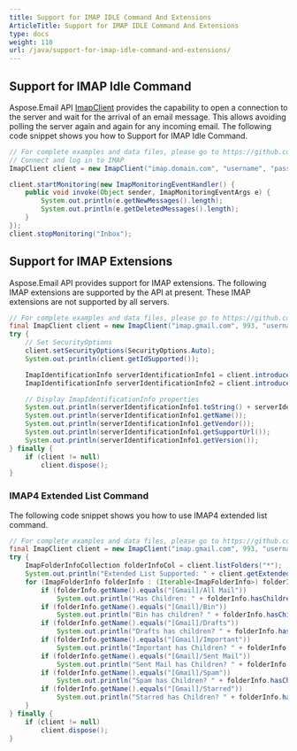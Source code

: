 ```yaml
---
title: Support for IMAP IDLE Command And Extensions
ArticleTitle: Support for IMAP IDLE Command And Extensions
type: docs
weight: 110
url: /java/support-for-imap-idle-command-and-extensions/
---
```



## **Support for IMAP Idle Command**

Aspose.Email API [ImapClient](https://reference.aspose.com/email/java/com.aspose.email/imapclient/) provides the capability to open a connection to the server and wait for the arrival of an email message. This allows avoiding polling the server again and again for any incoming email. The following code snippet shows you how to Support for IMAP Idle Command.

~~~Java
// For complete examples and data files, please go to https://github.com/aspose-email/Aspose.Email-for-Java
// Connect and log in to IMAP
ImapClient client = new ImapClient("imap.domain.com", "username", "password");

client.startMonitoring(new ImapMonitoringEventHandler() {
    public void invoke(Object sender, ImapMonitoringEventArgs e) {
        System.out.println(e.getNewMessages().length);
        System.out.println(e.getDeletedMessages().length);
    }
});
client.stopMonitoring("Inbox");
~~~

## **Support for IMAP Extensions**

Aspose.Email API provides support for IMAP extensions. The following IMAP extensions are supported by the API at present. These IMAP extensions are not supported by all servers.

~~~Java
// For complete examples and data files, please go to https://github.com/aspose-email/Aspose.Email-for-Java
final ImapClient client = new ImapClient("imap.gmail.com", 993, "username", "password");
try {
    // Set SecurityOptions
    client.setSecurityOptions(SecurityOptions.Auto);
    System.out.println(client.getIdSupported());

    ImapIdentificationInfo serverIdentificationInfo1 = client.introduceClient();
    ImapIdentificationInfo serverIdentificationInfo2 = client.introduceClient(ImapIdentificationInfo.getDefaultValue());

    // Display ImapIdentificationInfo properties
    System.out.println(serverIdentificationInfo1.toString() + serverIdentificationInfo2.toString());
    System.out.println(serverIdentificationInfo1.getName());
    System.out.println(serverIdentificationInfo1.getVendor());
    System.out.println(serverIdentificationInfo1.getSupportUrl());
    System.out.println(serverIdentificationInfo1.getVersion());
} finally {
    if (client != null)
        client.dispose();
}
~~~

### **IMAP4 Extended List Command**

The following code snippet shows you how to use IMAP4 extended list command.

~~~Java
// For complete examples and data files, please go to https://github.com/aspose-email/Aspose.Email-for-Java
final ImapClient client = new ImapClient("imap.gmail.com", 993, "username", "password");
try {
    ImapFolderInfoCollection folderInfoCol = client.listFolders("*");
    System.out.println("Extended List Supported: " + client.getExtendedListSupported());
    for (ImapFolderInfo folderInfo : (Iterable<ImapFolderInfo>) folderInfoCol) {
        if (folderInfo.getName().equals("[Gmail]/All Mail"))
            System.out.println("Has Children: " + folderInfo.hasChildren());
        if (folderInfo.getName().equals("[Gmail]/Bin"))
            System.out.println("Bin has children? " + folderInfo.hasChildren());
        if (folderInfo.getName().equals("[Gmail]/Drafts"))
            System.out.println("Drafts has children? " + folderInfo.hasChildren());
        if (folderInfo.getName().equals("[Gmail]/Important"))
            System.out.println("Important has Children? " + folderInfo.hasChildren());
        if (folderInfo.getName().equals("[Gmail]/Sent Mail"))
            System.out.println("Sent Mail has Children? " + folderInfo.hasChildren());
        if (folderInfo.getName().equals("[Gmail]/Spam"))
            System.out.println("Spam has Children? " + folderInfo.hasChildren());
        if (folderInfo.getName().equals("[Gmail]/Starred"))
            System.out.println("Starred has Children? " + folderInfo.hasChildren());
    }
} finally {
    if (client != null)
        client.dispose();
}
~~~
